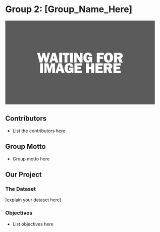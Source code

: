 # Group 2: [Group_Name_Here]

![group_logo](../images/placeholder_image.jpg)


## Contributors
- List the contributors here

## Group Motto
-  Group motto here

## Our Project

### The Dataset
[explain your dataset here]

### Objectives
- List objectives here


